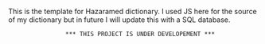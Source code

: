 This is the template for Hazaramed dictionary. 
I used JS here for the source of my dictionary but in future I will update this with a SQL database. 

                    *** THIS PROJECT IS UNDER DEVELOPEMENT ***
